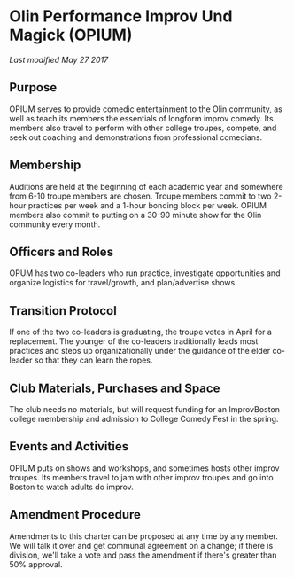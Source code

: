 # Olin Performance Improv Und Magick (OPIUM)
*Last modified May 27 2017*

## Purpose

OPIUM serves to provide comedic entertainment to the Olin community, as well as teach its members the essentials of longform improv comedy.  Its members also travel to perform with other college troupes, compete, and seek out coaching and demonstrations from professional comedians.

## Membership

Auditions are held at the beginning of each academic year and somewhere from 6-10 troupe members are chosen. Troupe members commit to two 2-hour practices per week and a 1-hour bonding block per week. OPIUM members also commit to putting on a 30-90 minute show for the Olin community every month.

## Officers and Roles

OPUM has two co-leaders who run practice, investigate opportunities and organize logistics for travel/growth, and plan/advertise shows.

## Transition Protocol

If one of the two co-leaders is graduating, the troupe votes in April for a replacement. The younger of the co-leaders traditionally leads most practices and steps up organizationally under the guidance of the elder co-leader so that they can learn the ropes.

## Club Materials, Purchases and Space

The club needs no materials, but will request funding for an ImprovBoston college membership and admission to College Comedy Fest in the spring.

## Events and Activities

OPIUM puts on shows and workshops, and sometimes hosts other improv troupes.  Its members travel to jam with other improv troupes and go into Boston to watch adults do improv.

## Amendment Procedure

Amendments to this charter can be proposed at any time by any member. We will talk it over and get communal agreement on a change; if there is division, we'll take a vote and pass the amendment if there's greater than 50% approval.
